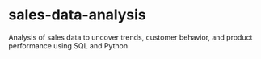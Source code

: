 # sales-data-analysis
Analysis of sales data to uncover trends, customer behavior, and product performance using SQL and Python
